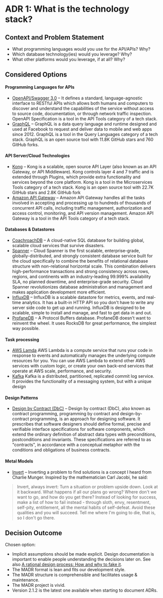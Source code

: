 # ADR 1: What is the technology stack?

## Context and Problem Statement

*   What programming languages would you use for the API/APIs? Why?
*   Which database technology(ies) would you leverage? Why?
*   What other platforms would you leverage, if at all? Why?

## Considered Options

#### Programming Languages for APIs
*   [OpenAPI/Swagger 3.0](https://adr.github.io/madr/) – It defines a standard, language-agnostic interface to RESTful APIs which allows both humans and computers to discover and understand the capabilities of the service without access to source code, documentation, or through network traffic inspection. OpenAPI Specification is a tool in the API Tools category of a tech stack.
*   [GraphQL](https://stackshare.io/graphql) – GraphQL is a data query language and runtime designed and used at Facebook to request and deliver data to mobile and web apps since 2012. GraphQL is a tool in the Query Languages category of a tech stack. GraphQL is an open source tool with 11.8K GitHub stars and 760 GitHub forks.

#### API Server/Cloud Technologies
*   [Kong](https://konghq.com/kong/) – Kong is a scalable, open source API Layer (also known as an API Gateway, or API Middleware). Kong controls layer 4 and 7 traffic and is extended through Plugins, which provide extra functionality and services beyond the core platform. Kong is a tool in the Microservices Tools category of a tech stack. Kong is an open source tool with 22.7K GitHub stars and 2.8K GitHub fork
*   [Amazon API Gateway](https://aws.amazon.com/api-gateway/) – Amazon API Gateway handles all the tasks involved in accepting and processing up to hundreds of thousands of concurrent API calls, including traffic management, authorization and access control, monitoring, and API version management. Amazon API Gateway is a tool in the API Tools category of a tech stack.

#### Databases & Datastores
*   [CoachroachDB](https://adr.github.io/madr/) – A cloud-native SQL database for building global, scalable cloud services that survive disasters.
*   [Spanner](https://cloud.google.com/spanner/) – Cloud Spanner is the first scalable, enterprise-grade, globally-distributed, and strongly consistent database service built for the cloud specifically to combine the benefits of relational database structure with non-relational horizontal scale. This combination delivers high-performance transactions and strong consistency across rows, regions, and continents with an industry-leading 99.999% availability SLA, no planned downtime, and enterprise-grade security. Cloud Spanner revolutionizes database administration and management and makes application development more efficient.
*   [InfluxDB](https://en.wikipedia.org/wiki/InfluxDB) – InfluxDB is a scalable datastore for metrics, events, and real-time analytics. It has a built-in HTTP API so you don't have to write any server side code to get up and running.  InfluxDB is designed to be scalable, simple to install and manage, and fast to get data in and out.
*   [ProfaneDB](https://profanedb.gitlab.io/) – A Protocol Buffers database. ProfaneDB doesn't want to reinvent the wheel. It uses RocksDB for great performance, the simplest way possible.

#### Task processing
*   [AWS Lamda](https://aws.amazon.com/lambda/) AWS Lambda is a compute service that runs your code in response to events and automatically manages the underlying compute resources for you. You can use AWS Lambda to extend other AWS services with custom logic, or create your own back-end services that operate at AWS scale, performance, and security.
*   [Kafka](https://www.striim.com/solutions/kafka-real-time-integration-stream-processing/) Kafka is a distributed, partitioned, replicated commit log service. It provides the functionality of a messaging system, but with a unique design


#### Design Patterns
*   [Design by Contract (DbC)](https://en.wikipedia.org/wiki/Design_by_contract)  – Design by contract (DbC), also known as contract programming, programming by contract and design-by-contract programming, is an approach for designing software. It prescribes that software designers should define formal, precise and verifiable interface specifications for software components, which extend the ordinary definition of abstract data types with preconditions, postconditions and invariants. These specifications are referred to as "contracts", in accordance with a conceptual metaphor with the conditions and obligations of business contracts.

#### Metal Models
*   [Invert](https://seekingalpha.com/article/4040474-invert-always-invert) – Inverting a problem to find solutions is a concept I heard from Charlie Munger. Inspired by the mathematician Carl Jacobi, he said:
> Invert, always invert: Turn a situation or problem upside down. Look at it backward. What happens if all our plans go wrong? Where don't we want to go, and how do you get there? Instead of looking for success, make a list of how to fail instead - through sloth, envy, resentment, self-pity, entitlement, all the mental habits of self-defeat. Avoid these qualities and you will succeed. Tell me where I'm going to die, that is, so I don't go there.

## Decision Outcome


Chosen option:

*   Implicit assumptions should be made explicit.
  Design documentation is important to enable people understanding the decisions later on.
  See also [A rational design process: How and why to fake it](https://doi.org/10.1109/TSE.1986.6312940).
*   The MADR format is lean and fits our development style.
*   The MADR structure is comprehensible and facilitates usage & maintenance.
*   The MADR project is vivid.
*   Version 2.1.2 is the latest one available when starting to document ADRs.
